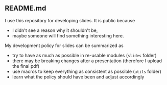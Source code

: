 ## README.md

I use this repository for developing slides.
It is public because
* I didn't see a reason why it shouldn't be,
* maybe someone will find something interesting here.

My development policy for slides can be summarized as
* try to have as much as possible in re-usable modules (`slides` folder)
* there may be breaking changes after a presentation (therefore I upload the final pdf)
* use macros to keep everything as consistent as possible (`utils` folder)
* learn what the policy should have been and adjust accordingly

